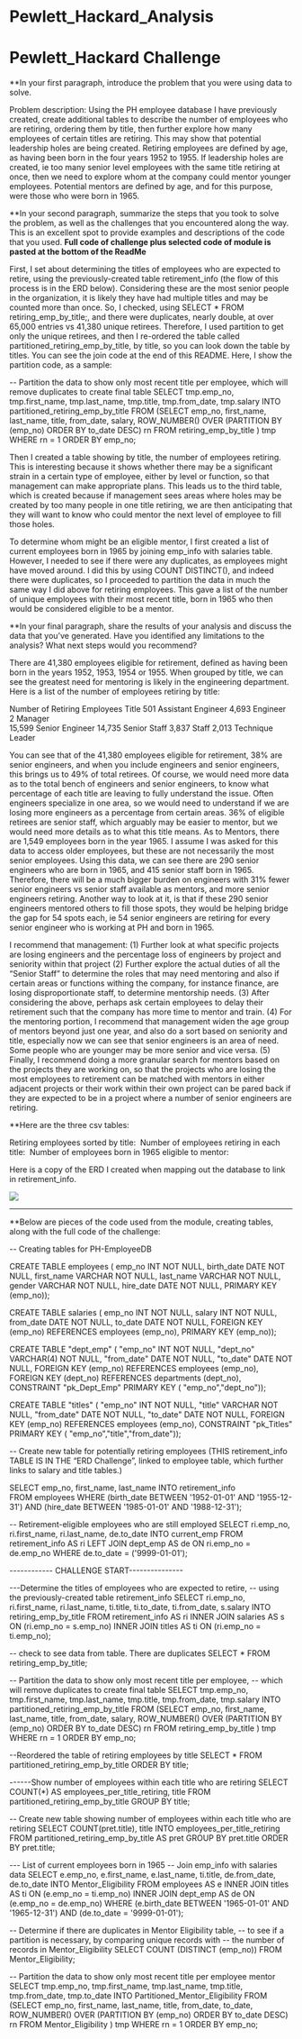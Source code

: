 # Pewlett_Hackard_Analysis

# Pewlett_Hackard Challenge

**In your first paragraph, introduce the problem that you were using data to solve.

Problem description: 
Using the PH employee database I have previously created, create additional tables to describe the number of employees who are retiring, ordering them by title, then further explore how many employees of certain titles are retiring.  This may show that potential leadership holes are being created. Retiring employees are defined by age, as having been born in the four years 1952 to 1955.  If leadership holes are created, ie too many senior level employees with the same title retiring at once, then we need to explore whom at the company could mentor younger employees.  Potential mentors are defined by age, and for this purpose, were those who were born in 1965.

**In your second paragraph, summarize the steps that you took to solve the problem, as well as the challenges that you encountered along the way. This is an excellent spot to provide examples and descriptions of the code that you used.  **Full code of challenge plus selected code of module is pasted at the bottom of the ReadMe**

First, I set about determining the titles of employees who are expected to retire, using the previously-created table retirement_info (the flow of this process is in the ERD below).  Considering these are the most senior people in the organization, it is likely they have had multiple titles and may be counted more than once.  So, I checked, using SELECT * FROM retiring_emp_by_title;, and there were duplicates, nearly double, at over 65,000 entries vs 41,380 unique retirees.  Therefore, I used partition to get only the unique retirees, and then I re-ordered the table called partitioned_retiring_emp_by_title, by title, so you can look down the table by titles.  You can see the join code at the end of this README.  Here, I show the partition code, as a sample:

-- Partition the data to show only most recent title per employee, which will remove duplicates to create final table
SELECT tmp.emp_no,
tmp.first_name,
tmp.last_name,
tmp.title,
tmp.from_date,
tmp.salary
INTO partitioned_retiring_emp_by_title
FROM 
 (SELECT emp_no,
first_name,
last_name,
  title,
from_date,
salary, 
  ROW_NUMBER() OVER
 (PARTITION BY (emp_no)
 ORDER BY to_date DESC) rn
 FROM retiring_emp_by_title
 ) tmp WHERE rn = 1
ORDER BY emp_no;

Then I created a table showing by title, the number of employees retiring.  This is interesting because it shows whether there may be a significant strain in a certain type of employee, either by level or function, so that management can make appropriate plans.  This leads us to the third table, which is created because if management sees areas where holes may be created by too many people in one title retiring, we are then anticipating that they will want to know who could mentor the next level of employee to fill those holes.

To determine whom might be an eligible mentor, I first created a list of current employees born in 1965 by joining emp_info with salaries table.  However, I needed to see if there were any duplicates, as employees might have moved around.  I did this by using COUNT DISTINCT(), and indeed there were duplicates, so I proceeded to partition the data in much the same way I did above for retiring employees.  This gave a list of the number of unique employees with their most recent title, born in 1965 who then would be considered eligible to be a mentor.


**In your final paragraph, share the results of your analysis and discuss the data that you’ve generated. Have you identified any limitations to the analysis? What next steps would you recommend?

There are 41,380 employees eligible for retirement, defined as having been born in the years 1952, 1953, 1954 or 1955.  When grouped by title, we can see the greatest need for mentoring is likely in the engineering department.  Here is a list of the number of employees retiring by title:

Number of Retiring Employees    Title
             501	              Assistant Engineer
           4,693	              Engineer	
               2	              Manager	
          15,599	              Senior Engineer
          14,735	              Senior Staff
           3,837	              Staff	
           2,013	              Technique Leader

You can see that of the 41,380 employees eligible for retirement, 38% are senior engineers, and when you include engineers and senior engineers, this brings us to 49% of total retirees.  Of course, we would need more data as to the total bench of engineers and senior engineers, to know what percentage of each title are leaving to fully understand the issue.  Often engineers specialize in one area, so we would need to understand if we are losing more engineers as a percentage from certain areas.  36% of eligible retirees are senior staff, which arguably may be easier to mentor, but we would need more details as to what this title means.  As to Mentors, there are 1,549 employees born in the year 1965.  I assume I was asked for this data to access older employees, but these are not necessarily the most senior employees.  Using this data, we can see there are 290 senior engineers who are born in 1965, and 415 senior staff born in 1965.  Therefore, there will be a much bigger burden on engineers with 31% fewer senior engineers vs senior staff available as mentors, and more senior engineers retiring.  Another way to look at it, is that if these 290 senior engineers mentored others to fill those spots, they would be helping bridge the gap for 54 spots each, ie 54 senior engineers are retiring for every senior engineer who is working at PH and born in 1965.

I recommend that management:
(1)	Further look at what specific projects are losing engineers and the percentage loss of engineers by project and seniority within that project
(2)	Further explore the actual duties of all the “Senior Staff” to determine the roles that may need mentoring and also if certain areas or functions withing the company, for instance finance, are losing disproportionate staff, to determine mentorship needs.
(3)	After considering the above, perhaps ask certain employees to delay their retirement such that the company has more time to mentor and train.
(4)	For the mentoring portion, I recommend that management widen the age group of mentors beyond just one year, and also do a sort based on seniority and title, especially now we can see that senior engineers is an area of need.  Some people who are younger may be more senior and vice versa.
(5)	Finally, I recommend doing a more granular search for mentors based on the projects they are working on, so that the projects who are losing the most employees to retirement can be matched with mentors in either adjacent projects or their work within their own project can be pared back if they are expected to be in a project where a number of senior engineers are retiring.

**Here are the three csv tables:

Retiring employees sorted by title:
![]()
Number of employees retiring in each title:
![]()
Number of employees born in 1965 eligible to mentor:
![]()

Here is a copy of the ERD I created when mapping out the database to link in retirement_info.

![](https://github.com/emmysobieski/Pewlett_Hackard_Analysis/blob/master/ERD_Challenge.png) 


-----------------------------------------------------------------------------------------------------

**Below are pieces of the code used from the module, creating tables, along with the full code of the challenge:

-- Creating tables for PH-EmployeeDB

CREATE TABLE employees (
	emp_no INT NOT NULL,
     birth_date DATE NOT NULL,
     first_name VARCHAR NOT NULL,
     last_name VARCHAR NOT NULL,
     gender VARCHAR NOT NULL,
     hire_date DATE NOT NULL,
     PRIMARY KEY (emp_no));

CREATE TABLE salaries (
  emp_no INT NOT NULL,
  salary INT NOT NULL,
  from_date DATE NOT NULL,
  to_date DATE NOT NULL,
  FOREIGN KEY (emp_no) REFERENCES employees (emp_no),
  PRIMARY KEY (emp_no));

CREATE TABLE "dept_emp" (
    "emp_no" INT   NOT NULL,
    "dept_no" VARCHAR(4)   NOT NULL,
    "from_date" DATE   NOT NULL,
    "to_date" DATE   NOT NULL,
	FOREIGN KEY (emp_no) REFERENCES employees (emp_no),
  	FOREIGN KEY (dept_no) REFERENCES departments (dept_no),
    CONSTRAINT "pk_Dept_Emp" PRIMARY KEY (
        "emp_no","dept_no"));

CREATE TABLE "titles" (
    "emp_no" INT   NOT NULL,
    "title" VARCHAR  NOT NULL,
    "from_date" DATE   NOT NULL,
    "to_date" DATE   NOT NULL,
	FOREIGN KEY (emp_no) REFERENCES employees (emp_no),
    CONSTRAINT "pk_Titles" PRIMARY KEY (
        "emp_no","title","from_date"));

-- Create new table for potentially retiring employees (THIS retirement_info TABLE IS IN THE “ERD Challenge”, linked to employee table, which further links to salary and title tables.)

SELECT emp_no, first_name, last_name
INTO retirement_info  
FROM employees
WHERE (birth_date BETWEEN '1952-01-01' AND '1955-12-31')
AND (hire_date BETWEEN '1985-01-01' AND '1988-12-31');

-- Retirement-eligible employees who are still employed
SELECT ri.emp_no,
	ri.first_name,
	ri.last_name,
de.to_date
INTO current_emp
FROM retirement_info AS ri
LEFT JOIN dept_emp AS de
ON ri.emp_no = de.emp_no
WHERE de.to_date = ('9999-01-01');


------------ CHALLENGE START---------------

---Determine the titles of employees who are expected to retire, 
-- using the previously-created table retirement_info
SELECT ri.emp_no,
ri.first_name,
ri.last_name,
ti.title,
ti.to_date,
ti.from_date,
s.salary
INTO retiring_emp_by_title
FROM retirement_info AS ri
INNER JOIN salaries AS s
ON (ri.emp_no = s.emp_no)
INNER JOIN titles AS ti
ON (ri.emp_no = ti.emp_no);

-- check to see data from table.  There are duplicates
SELECT * FROM retiring_emp_by_title;

-- Partition the data to show only most recent title per employee,
-- which will remove duplicates to create final table
SELECT tmp.emp_no,
tmp.first_name,
tmp.last_name,
tmp.title,
tmp.from_date,
tmp.salary
INTO partitioned_retiring_emp_by_title
FROM 
 (SELECT emp_no,
first_name,
last_name,
  title,
from_date,
salary, 
  ROW_NUMBER() OVER
 (PARTITION BY (emp_no)
 ORDER BY to_date DESC) rn
 FROM retiring_emp_by_title
 ) tmp WHERE rn = 1
ORDER BY emp_no;

--Reordered the table of retiring employees by title
SELECT * FROM partitioned_retiring_emp_by_title
ORDER BY title;

------Show number of employees within each title who are retiring
SELECT COUNT(*) AS employees_per_title_retiring,
title
FROM partitioned_retiring_emp_by_title
GROUP BY title;

-- Create new table showing number of employees within each title who are retiring
SELECT COUNT(pret.title), title
INTO employees_per_title_retiring
FROM partitioned_retiring_emp_by_title AS pret
GROUP BY pret.title
ORDER BY pret.title;

--- List of current employees born in 1965
-- Join emp_info with salaries data
SELECT e.emp_no,
	e.first_name,
	e.last_name,
	ti.title,
	de.from_date,
	de.to_date
INTO Mentor_Eligibility
FROM employees AS e
INNER JOIN titles AS ti
ON (e.emp_no = ti.emp_no)
INNER JOIN dept_emp AS de
ON (e.emp_no = de.emp_no)
WHERE (e.birth_date BETWEEN '1965-01-01' AND '1965-12-31')
	 AND (de.to_date = '9999-01-01');

-- Determine if there are duplicates in Mentor Eligibility table, 
-- to see if a partition is necessary, by comparing unique records with 
-- the number of records in Mentor_Eligibility
SELECT COUNT (DISTINCT (emp_no)) FROM Mentor_Eligibility;

-- Partition the data to show only most recent title per employee mentor
SELECT tmp.emp_no,
	tmp.first_name,
	tmp.last_name,
	tmp.title,
	tmp.from_date,
	tmp.to_date
INTO Partitioned_Mentor_Eligibility
FROM 
 (SELECT emp_no,
first_name,
last_name,
  title,
from_date,
to_date, 
  ROW_NUMBER() OVER
 (PARTITION BY (emp_no)
 ORDER BY to_date DESC) rn
 FROM Mentor_Eligibility
 ) tmp WHERE rn = 1
ORDER BY emp_no;
